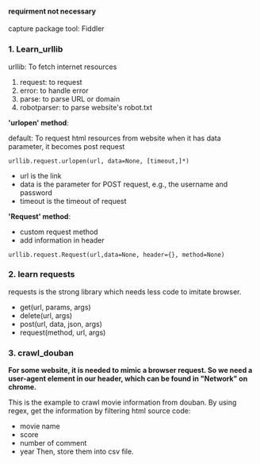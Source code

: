 #### requirment not necessary

capture package tool: Fiddler

### 1. Learn_urllib

urllib: To fetch internet resources

1. request: to request
2. error: to handle error
3. parse: to parse URL or domain
4. robotparser: to parse website's robot.txt

**'urlopen' method**: 

default: To request html resources from website
when it has data parameter, it becomes post request

`urllib.request.urlopen(url, data=None, [timeout,]*)`
- url is the link
- data is the parameter for POST request, e.g., the username and password
- timeout is the timeout of request

**'Request' method**: 

- custom request method
- add information in header

`urllib.request.Request(url,data=None, header={}, method=None)`

### 2. learn requests

requests is the strong library which needs less code to imitate browser.

- get(url, params, args)
- delete(url, args)
- post(url, data, json, args)
- request(method, url, args)

### 3. crawl_douban

**For some website, it is needed to mimic a browser request. So we need a user-agent element in our header, which can be found in "Network" on chrome.**

This is the example to crawl movie information from douban.
By using regex, get the information by filtering html source code:
- movie name
- score
- number of comment 
- year
Then, store them into csv file.




